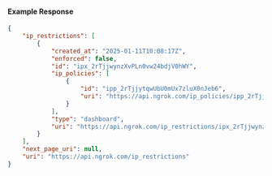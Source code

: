 <!-- Code generated for API Clients. DO NOT EDIT. -->

#### Example Response

```json
{
	"ip_restrictions": [
		{
			"created_at": "2025-01-11T10:08:17Z",
			"enforced": false,
			"id": "ipx_2rTjjwynzXvPLn0vw24bdjV0hWY",
			"ip_policies": [
				{
					"id": "ipp_2rTjjytqwUbU0mUx7zluX0nJeb6",
					"uri": "https://api.ngrok.com/ip_policies/ipp_2rTjjytqwUbU0mUx7zluX0nJeb6"
				}
			],
			"type": "dashboard",
			"uri": "https://api.ngrok.com/ip_restrictions/ipx_2rTjjwynzXvPLn0vw24bdjV0hWY"
		}
	],
	"next_page_uri": null,
	"uri": "https://api.ngrok.com/ip_restrictions"
}
```
